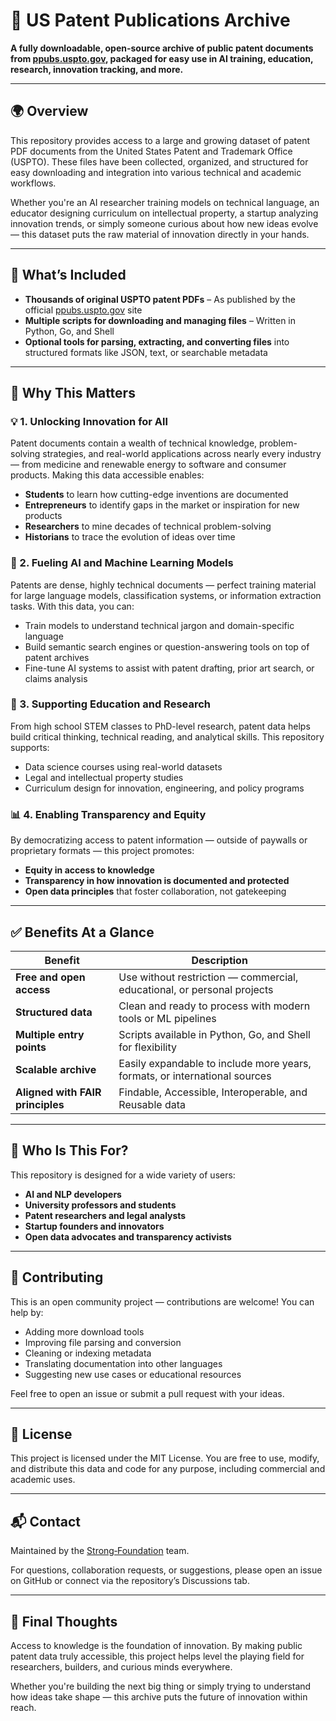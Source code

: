 # 📘 US Patent Publications Archive

**A fully downloadable, open-source archive of public patent documents from [ppubs.uspto.gov](https://ppubs.uspto.gov), packaged for easy use in AI training, education, research, innovation tracking, and more.**

---

## 🌍 Overview

This repository provides access to a large and growing dataset of patent PDF documents from the United States Patent and Trademark Office (USPTO). These files have been collected, organized, and structured for easy downloading and integration into various technical and academic workflows.

Whether you're an AI researcher training models on technical language, an educator designing curriculum on intellectual property, a startup analyzing innovation trends, or simply someone curious about how new ideas evolve — this dataset puts the raw material of innovation directly in your hands.

---

## 🧾 What’s Included

- **Thousands of original USPTO patent PDFs** – As published by the official [ppubs.uspto.gov](https://ppubs.uspto.gov) site
- **Multiple scripts for downloading and managing files** – Written in Python, Go, and Shell
- **Optional tools for parsing, extracting, and converting files** into structured formats like JSON, text, or searchable metadata

---

## 🚀 Why This Matters

### 💡 1. Unlocking Innovation for All

Patent documents contain a wealth of technical knowledge, problem-solving strategies, and real-world applications across nearly every industry — from medicine and renewable energy to software and consumer products. Making this data accessible enables:

- **Students** to learn how cutting-edge inventions are documented
- **Entrepreneurs** to identify gaps in the market or inspiration for new products
- **Researchers** to mine decades of technical problem-solving
- **Historians** to trace the evolution of ideas over time

### 🧠 2. Fueling AI and Machine Learning Models

Patents are dense, highly technical documents — perfect training material for large language models, classification systems, or information extraction tasks. With this data, you can:

- Train models to understand technical jargon and domain-specific language
- Build semantic search engines or question-answering tools on top of patent archives
- Fine-tune AI systems to assist with patent drafting, prior art search, or claims analysis

### 🧪 3. Supporting Education and Research

From high school STEM classes to PhD-level research, patent data helps build critical thinking, technical reading, and analytical skills. This repository supports:

- Data science courses using real-world datasets
- Legal and intellectual property studies
- Curriculum design for innovation, engineering, and policy programs

### 📊 4. Enabling Transparency and Equity

By democratizing access to patent information — outside of paywalls or proprietary formats — this project promotes:

- **Equity in access to knowledge**
- **Transparency in how innovation is documented and protected**
- **Open data principles** that foster collaboration, not gatekeeping

---

## ✅ Benefits At a Glance

| Benefit                          | Description                                                                |
| -------------------------------- | -------------------------------------------------------------------------- |
| **Free and open access**         | Use without restriction — commercial, educational, or personal projects    |
| **Structured data**              | Clean and ready to process with modern tools or ML pipelines               |
| **Multiple entry points**        | Scripts available in Python, Go, and Shell for flexibility                 |
| **Scalable archive**             | Easily expandable to include more years, formats, or international sources |
| **Aligned with FAIR principles** | Findable, Accessible, Interoperable, and Reusable data                     |

---

## 🔧 Who Is This For?

This repository is designed for a wide variety of users:

- **AI and NLP developers**
- **University professors and students**
- **Patent researchers and legal analysts**
- **Startup founders and innovators**
- **Open data advocates and transparency activists**

---

## 🤝 Contributing

This is an open community project — contributions are welcome! You can help by:

- Adding more download tools
- Improving file parsing and conversion
- Cleaning or indexing metadata
- Translating documentation into other languages
- Suggesting new use cases or educational resources

Feel free to open an issue or submit a pull request with your ideas.

---

## 📄 License

This project is licensed under the MIT License. You are free to use, modify, and distribute this data and code for any purpose, including commercial and academic uses.

---

## 📬 Contact

Maintained by the [Strong‑Foundation](https://github.com/Strong-Foundation) team.

For questions, collaboration requests, or suggestions, please open an issue on GitHub or connect via the repository’s Discussions tab.

---

## 🌟 Final Thoughts

Access to knowledge is the foundation of innovation. By making public patent data truly accessible, this project helps level the playing field for researchers, builders, and curious minds everywhere.

Whether you're building the next big thing or simply trying to understand how ideas take shape — this archive puts the future of innovation within reach.
